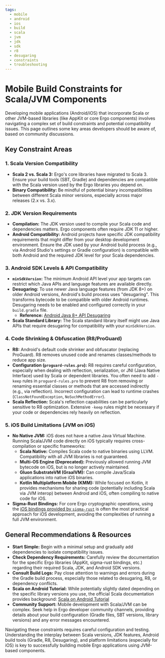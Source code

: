 ```yaml
---
tags:
  - mobile
  - android
  - ios
  - build
  - scala
  - jvm
  - jdk
  - sdk
  - r8
  - desugaring
  - constraints
  - troubleshooting
---
```


# Mobile Build Constraints for Scala/JVM Components

Developing mobile applications (Android/iOS) that incorporate Scala or other JVM-based libraries (like AppKit or core Ergo components) involves navigating a complex set of build constraints and potential compatibility issues. This page outlines some key areas developers should be aware of, based on community discussions.

## Key Constraint Areas

### 1. Scala Version Compatibility

*   **Scala 2 vs. Scala 3:** Ergo's core libraries have migrated to Scala 3. Ensure your build tools (SBT, Gradle) and dependencies are compatible with the Scala version used by the Ergo libraries you depend on.
*   **Binary Compatibility:** Be mindful of potential binary incompatibilities between different Scala minor versions, especially across major releases (2.x vs. 3.x).

### 2. JDK Version Requirements

*   **Compilation:** The JDK version used to compile your Scala code and dependencies matters. Ergo components often require JDK 11 or higher.
*   **Android Compatibility:** Android projects have specific JDK compatibility requirements that might differ from your desktop development environment. Ensure the JDK used by your Android build process (e.g., via Android Studio's settings or Gradle configuration) is compatible with both Android and the required JDK level for your Scala dependencies.

### 3. Android SDK Levels & API Compatibility

*   **`minSdkVersion`:** The minimum Android API level your app targets can restrict which Java APIs and language features are available directly.
*   **Desugaring:** To use newer Java language features (from JDK 8+) on older Android versions, Android's build process uses "desugaring". This transforms bytecode to be compatible with older Android runtimes. Desugaring needs to be enabled and configured correctly in your `build.gradle` file.
    *   **Reference:** [Android Java 8+ API Desugaring](https://developer.android.com/studio/write/java8-support#library-desugaring)
*   **Scala Standard Library:** The Scala standard library itself might use Java APIs that require desugaring for compatibility with your `minSdkVersion`.

### 4. Code Shrinking & Obfuscation (R8/ProGuard)

*   **R8:** Android's default code shrinker and obfuscator (replacing ProGuard). R8 removes unused code and renames classes/methods to reduce app size.
*   **Configuration (`proguard-rules.pro`):** R8 requires careful configuration, especially when dealing with reflection, serialization, or JNI (Java Native Interface) used by Scala or dependent libraries. You often need to add `-keep` rules in `proguard-rules.pro` to prevent R8 from removing or renaming essential classes or methods that are accessed indirectly (e.g., via reflection). Incorrect configuration can lead to runtime crashes (`ClassNotFoundException`, `NoSuchMethodError`).
*   **Scala Reflection:** Scala's reflection capabilities can be particularly sensitive to R8 optimization. Extensive `-keep` rules might be necessary if your code or dependencies rely heavily on reflection.

### 5. iOS Build Limitations (JVM on iOS)

*   **No Native JVM:** iOS does not have a native Java Virtual Machine. Running Scala/JVM code directly on iOS typically requires cross-compilation or specific frameworks:
    *   **Scala Native:** Compiles Scala code to native binaries using LLVM. Compatibility with all JVM libraries is not guaranteed.
    *   **Multi-OS Engine (Deprecated):** Previously allowed running JVM bytecode on iOS, but is no longer actively maintained.
    *   **Gluon SubstrateVM (GraalVM):** Can compile Java/Scala applications into native iOS binaries.
    *   **Kotlin Multiplatform Mobile (KMM):** While focused on Kotlin, it provides mechanisms for sharing code (potentially including Scala via JVM interop) between Android and iOS, often compiling to native code for iOS.
*   **Sigma-Rust Bindings:** For core Ergo cryptographic operations, using the [iOS bindings provided by `sigma-rust`](sigma-rust.md) is often the most practical approach for iOS development, avoiding the complexities of running a full JVM environment.

## General Recommendations & Resources

*   **Start Simple:** Begin with a minimal setup and gradually add dependencies to isolate compatibility issues.
*   **Check Dependency Requirements:** Carefully review the documentation for the specific Ergo libraries (AppKit, sigma-rust bindings, etc.) regarding their required Scala, JDK, and Android SDK versions.
*   **Consult Build Logs:** Pay close attention to warnings and errors during the Gradle build process, especially those related to desugaring, R8, or dependency conflicts.
*   **Scala on Android Tutorial:** While potentially slightly dated depending on the specific library versions you use, the official Scala documentation provides background: [Scala on Android Tutorial](https://docs.scala-lang.org/tutorials/scala-on-android.html)
*   **Community Support:** Mobile development with Scala/JVM can be complex. Seek help in Ergo developer community channels, providing details about your build configuration (Gradle files, SBT versions, library versions) and any error messages encountered.

Navigating these constraints requires careful configuration and testing. Understanding the interplay between Scala versions, JDK features, Android build tools (Gradle, R8, Desugaring), and platform limitations (especially for iOS) is key to successfully building mobile Ergo applications using JVM-based components.
